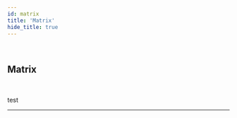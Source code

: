 ```yaml
---
id: matrix
title: 'Matrix'
hide_title: true
---
```


<br />

<div class="columnsTitle">
    <div class="column-left" style={{width: '7%'}}>
        <div class="matrixComponentSVG"></div>
    </div>
    <div class="column-right" style={{width: '93%'}}>
        <h2 style={{color:'#B174E5',margin:'0'}}>Matrix</h2>
    </div>
</div>



<br />

test 


---